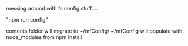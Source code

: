 messing around with fs config stuff....

"npm run config"

contents folder will migrate to ~/mfConfig/
~/mfConfig will populate with node_modules from npm install
